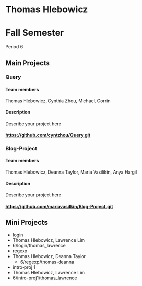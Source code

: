 Thomas Hlebowicz
==========

# Fall Semester
Period 6

## Main Projects

### Query
#### Team members
Thomas Hlebowicz, Cynthia Zhou, Michael, Corrin 
#### Description
Describe your project here
#### https://github.com/cyntzhou/Query.git

### Blog-Project
#### Team members
Thomas Hlebowicz, Deanna Taylor, Maria Vasilikin, Anya Hargil
#### Description
Describe your project here
#### https://github.com/mariavasilkin/Blog-Project.git

## Mini Projects

 * login
  * Thomas Hlebowicz, Lawrence Lim
  * 6/login/thomas_lawrence
 * regexp
  * Thomas Hlebowicz, Deanna Taylor 
	* 6/regexp/thomas-deanna
 * intro-proj 1
  * Thomas Hlebowicz, Lawrence Lim 
  * 6/intro-proj1/thomas_lawrence


